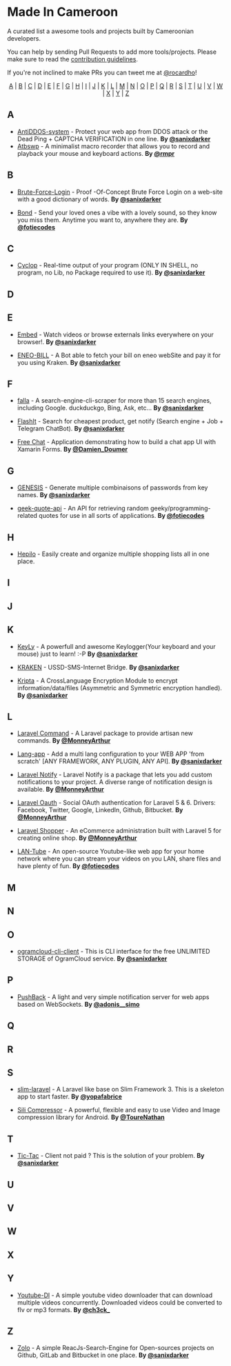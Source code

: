 <h1>Made In Cameroon</h1>
<p>A curated list a awesome tools and projects built by Cameroonian developers.</p>

You can help by sending Pull Requests to add more tools/projects. Please make sure to read the [contribution guidelines](CONTRIBUTING.md).

If you're not inclined to make PRs you can tweet me at [@rocardho](https://twitter.com/rocardho)!

<p align="center">
  <a href="#A">A</a> | <a href="#B">B</a> | <a href="#C">C</a> | <a href="#D">D</a> | <a href="#E">E</a> | <a href="#F">F</a> | <a href="#G">G</a> | <a href="#H">H</a> | <a href="#I">I</a> | <a href="#J">J</a> | <a href="#K">K</a> | <a href="#L">L</a> | <a href="#M">M</a> | <a href="#N">N</a> | <a href="#O">O</a> | <a href="#P">P</a> | <a href="#Q">Q</a> | <a href="#R">R</a> | <a href="#S">S</a> | <a href="#T">T</a> | <a href="#U">U</a> | <a href="#V">V</a> | <a href="#W">W</a> | <a href="#X">X</a> | <a href="#Y">Y</a> | <a href="#Z">Z</a>
</p>

## <a name="A"> </a>A

* [AntiDDOS-system](https://github.com/Sanix-Darker/AntiDDOS-system) - Protect your web app from DDOS attack or the Dead Ping + CAPTCHA VERIFICATION in one line. **By [@sanixdarker](https://twitter.com/sanixdarker)**
* [Atbswp](https://github.com/rmpr/atbswp) - A minimalist macro recorder that allows you to record and playback your mouse and keyboard actions. **By [@rmpr](https://twitter.com/mairo_rufus)**

## <a name="B"> </a>B

* [Brute-Force-Login](https://github.com/Sanix-Darker/Brute-Force-Login) - Proof -Of-Concept Brute Force Login on a web-site with a good dictionary of words. **By [@sanixdarker](https://twitter.com/sanixdarker)**

* [Bond](https://github.com/FotieMConstant/bond) - Send your loved ones a vibe with a lovely sound, so they know you miss them. Anytime you want to, anywhere they are. **By [@fotiecodes](https://twitter.com/fotie_codes)**

## <a name="C"> </a>C

* [Cyclop](https://github.com/Sanix-Darker/cyclop) - Real-time output of your program (ONLY IN SHELL, no program, no Lib, no Package required to use it). **By [@sanixdarker](https://twitter.com/sanixdarker)**

## <a name="D"> </a>D
## <a name="E"> </a>E

* [Embed](https://github.com/Sanix-Darker/Embed) - Watch videos or browse externals links everywhere on your browser!. **By [@sanixdarker](https://twitter.com/sanixdarker)**

* [ENEO-BILL](https://github.com/Sanix-Darker/eneo_bill) - A Bot able to fetch your bill on eneo webSite and pay it for you using Kraken. **By [@sanixdarker](https://twitter.com/sanixdarker)**

## <a name="F"> </a>F

* [falla](https://github.com/Sanix-Darker/falla) - A search-engine-cli-scraper for more than 15 search engines, including Google. duckduckgo, Bing, Ask, etc... **By [@sanixdarker](https://twitter.com/sanixdarker)**

* [FlashIt](https://github.com/Sanix-Darker/FlashIt) - Search for cheapest product, get notify (Search engine + Job + Telegram ChatBot). **By [@sanixdarker](https://twitter.com/sanixdarker)**

* [Free Chat](https://github.com/DamienDoumer/freechat) - Application demonstrating how to build a chat app UI with Xamarin Forms. **By [@Damien_Doumer](https://twitter.com/Damien_Doumer_)**

## <a name="G"> </a>G

* [GENESIS](https://github.com/Sanix-Darker/GENESIS) - Generate multiple combinaisons of passwords from key names. **By [@sanixdarker](https://twitter.com/sanixdarker)**

* [geek-quote-api](https://github.com/FotieMConstant/geek-quote-api) - An API for retrieving random geeky/programming-related quotes for use in all sorts of applications. **By [@fotiecodes](https://twitter.com/fotie_codes)**

## <a name="H"> </a>H

* [Hepilo](https://github.com/NdoleStudio/hepilo) - Easily create and organize multiple shopping lists all in one place.
 
## <a name="I"> </a>I
## <a name="J"> </a>J
## <a name="K"> </a>K

* [KeyLy](https://github.com/Sanix-Darker/KeyLy) - A powerfull and awesome Keylogger(Your keyboard and your mouse) just to learn! :-P **By [@sanixdarker](https://twitter.com/sanixdarker)**

* [KRAKEN](https://github.com/Sanix-Darker/kraken) - USSD-SMS-Internet Bridge. **By [@sanixdarker](https://twitter.com/sanixdarker)**

* [Kripta](https://github.com/Sanix-Darker/kripta) - A CrossLanguage Encryption Module to encrypt information/data/files (Asymmetric and Symmetric encryption handled). **By [@sanixdarker](https://twitter.com/sanixdarker)**

## <a name="L"> </a>L

* [Laravel Command](https://github.com/mckenziearts/laravel-command) - A Laravel package to provide artisan new commands. **By [@MonneyArthur](https://twitter.com/monneyarthur)**

* [Lang-app](https://github.com/Sanix-Darker/Lang-app) - Add a multi lang configuration to your WEB APP 'from scratch' [ANY FRAMEWORK, ANY PLUGIN, ANY API]. **By [@sanixdarker](https://twitter.com/sanixdarker)**


* [Laravel Notify](https://github.com/mckenziearts/laravel-notify) - Laravel Notify is a package that lets you add custom notifications to your project. A diverse range of notification design is available. **By [@MonneyArthur](https://twitter.com/monneyarthur)**


* [Laravel Oauth](https://github.com/mckenziearts/laravel-oauth) - Social OAuth authentication for Laravel 5 & 6. Drivers: Facebook, Twitter, Google, LinkedIn, Github, Bitbucket. **By [@MonneyArthur](hhttps://twitter.com/monneyarthur)**
  

* [Laravel Shopper](https://github.com/shopperlabs/shopper) - An eCommerce administration built with Laravel 5 for creating online shop. **By [@MonneyArthur](https://twitter.com/monneyarthur)**

* [LAN-Tube](https://github.com/FotieMConstant/LAN-Tube) - An open-source Youtube-like web app for your home network where you can stream your videos on you LAN, share files and have plenty of fun. **By [@fotiecodes](https://twitter.com/fotie_codes)**

## <a name="M"> </a>M
## <a name="N"> </a>N
## <a name="O"> </a>O

* [ogramcloud-cli-client](https://github.com/Sanix-Darker/ogramcloud-cli-client) - This is CLI interface for the free UNLIMITED STORAGE of OgramCloud service. **By [@sanixdarker](https://twitter.com/sanixdarker)**

## <a name="P"> </a>P

* [PushBack](https://github.com/simo97/PushBack) - A light and very simple notification server for web apps based on WebSockets. **By [@adonis__simo](https://twitter.com/adonis__simo)**

## <a name="Q"> </a>Q
## <a name="R"> </a>R
## <a name="S"> </a>S

* [slim-laravel](https://github.com/fabriceyopa/slim-laravel) - A Laravel like base on Slim Framework 3. This is a skeleton app to start faster. **By [@yopafabrice](https://twitter.com/yopafabrice)**

* [Sili Compressor](https://github.com/Tourenathan-G5organisation/SiliCompressor) - A powerful, flexible and easy to use Video and Image compression library for Android. **By [@ToureNathan](https://twitter.com/tourenathan)**

## <a name="T"> </a>T

* [Tic-Tac](https://github.com/Sanix-Darker/Tic-Tac) - Client not paid ? This is the solution of your problem. **By [@sanixdarker](https://twitter.com/sanixdarker)**

## <a name="U"> </a>U
## <a name="V"> </a>V
## <a name="W"> </a>W
## <a name="X"> </a>X
## <a name="Y"> </a>Y

* [Youtube-Dl](https://github.com/ch3ck/youtube-dl) - A simple youtube video downloader that can download multiple videos concurrently. Downloaded videos could be converted to flv or mp3 formats. **By [@ch3ck_](https://twitter.com/ch3ck_)**
  
## <a name="Z"> </a>Z

* [Zolo](https://github.com/Sanix-Darker/zolo) - A simple ReacJs-Search-Engine for Open-sources projects on Github, GitLab and Bitbucket in one place. **By [@sanixdarker](https://twitter.com/sanixdarker)**
